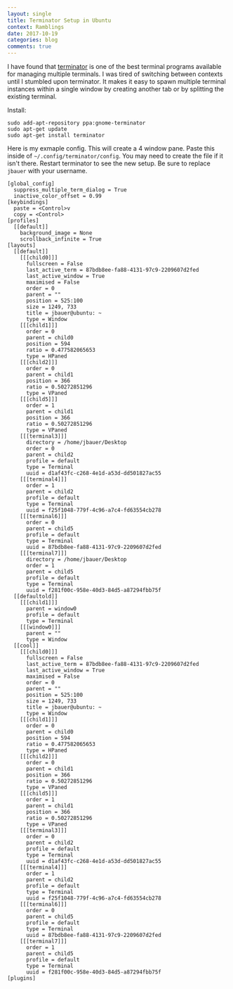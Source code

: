 ```yaml
---
layout: single
title: Terminator Setup in Ubuntu
context: Ramblings
date: 2017-10-19 
categories: blog
comments: true
---
```


I have found that [terminator](https://gnometerminator.blogspot.com/p/introduction.html) is one of the best terminal programs available for managing multiple terminals. I was tired of switching between contexts until I stumbled upon terminator. It makes it easy to spawn multiple terminal instances within a single window by creating another tab or by splitting the existing terminal. 

Install:

```
sudo add-apt-repository ppa:gnome-terminator
sudo apt-get update
sudo apt-get install terminator
```

Here is my exmaple config. This will create a 4 window pane. Paste this inside of `~/.config/terminator/config`. You may need to create the file if it isn't there. Restart terminator to see the new setup. Be sure to replace `jbauer` with your username. 

```
[global_config]
  suppress_multiple_term_dialog = True
  inactive_color_offset = 0.99
[keybindings]
  paste = <Control>v
  copy = <Control>
[profiles]
  [[default]]
    background_image = None
    scrollback_infinite = True
[layouts]
  [[default]]
    [[[child0]]]
      fullscreen = False
      last_active_term = 87bdb8ee-fa88-4131-97c9-2209607d2fed
      last_active_window = True
      maximised = False
      order = 0
      parent = ""
      position = 525:100
      size = 1249, 733
      title = jbauer@ubuntu: ~
      type = Window
    [[[child1]]]
      order = 0
      parent = child0
      position = 594
      ratio = 0.477582065653
      type = HPaned
    [[[child2]]]
      order = 0
      parent = child1
      position = 366
      ratio = 0.50272851296
      type = VPaned
    [[[child5]]]
      order = 1
      parent = child1
      position = 366
      ratio = 0.50272851296
      type = VPaned
    [[[terminal3]]]
      directory = /home/jbauer/Desktop
      order = 0
      parent = child2
      profile = default
      type = Terminal
      uuid = d1af43fc-c268-4e1d-a53d-dd501827ac55
    [[[terminal4]]]
      order = 1
      parent = child2
      profile = default
      type = Terminal
      uuid = f25f1048-779f-4c96-a7c4-fd63554cb278
    [[[terminal6]]]
      order = 0
      parent = child5
      profile = default
      type = Terminal
      uuid = 87bdb8ee-fa88-4131-97c9-2209607d2fed
    [[[terminal7]]]
      directory = /home/jbauer/Desktop
      order = 1
      parent = child5
      profile = default
      type = Terminal
      uuid = f281f00c-958e-40d3-84d5-a87294fbb75f
  [[defaultold]]
    [[[child1]]]
      parent = window0
      profile = default
      type = Terminal
    [[[window0]]]
      parent = ""
      type = Window
  [[cool]]
    [[[child0]]]
      fullscreen = False
      last_active_term = 87bdb8ee-fa88-4131-97c9-2209607d2fed
      last_active_window = True
      maximised = False
      order = 0
      parent = ""
      position = 525:100
      size = 1249, 733
      title = jbauer@ubuntu: ~
      type = Window
    [[[child1]]]
      order = 0
      parent = child0
      position = 594
      ratio = 0.477582065653
      type = HPaned
    [[[child2]]]
      order = 0
      parent = child1
      position = 366
      ratio = 0.50272851296
      type = VPaned
    [[[child5]]]
      order = 1
      parent = child1
      position = 366
      ratio = 0.50272851296
      type = VPaned
    [[[terminal3]]]
      order = 0
      parent = child2
      profile = default
      type = Terminal
      uuid = d1af43fc-c268-4e1d-a53d-dd501827ac55
    [[[terminal4]]]
      order = 1
      parent = child2
      profile = default
      type = Terminal
      uuid = f25f1048-779f-4c96-a7c4-fd63554cb278
    [[[terminal6]]]
      order = 0
      parent = child5
      profile = default
      type = Terminal
      uuid = 87bdb8ee-fa88-4131-97c9-2209607d2fed
    [[[terminal7]]]
      order = 1
      parent = child5
      profile = default
      type = Terminal
      uuid = f281f00c-958e-40d3-84d5-a87294fbb75f
[plugins]
```
